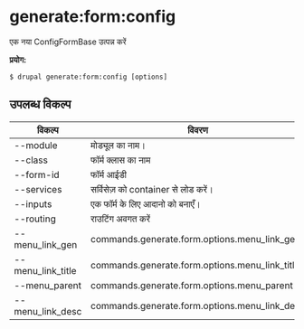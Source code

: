 # generate:form:config
एक नया ConfigFormBase उत्पन्न करें

**प्रयोग:**
```
$ drupal generate:form:config [options]
```

## उपलब्ध विकल्प
विकल्प | विवरण
-------|-------------
--module | मोड्यूल का नाम।
--class | फॉर्म क्लास का नाम
--form-id | फॉर्म आईडी
--services | सर्विसेज़ को container से लोड करें।
--inputs | एक फॉर्म के लिए आदानो को बनाएँ।
--routing | राउटिंग अवगत करें
--menu_link_gen | commands.generate.form.options.menu_link_gen
--menu_link_title | commands.generate.form.options.menu_link_title
--menu_parent | commands.generate.form.options.menu_parent
--menu_link_desc | commands.generate.form.options.menu_link_desc
